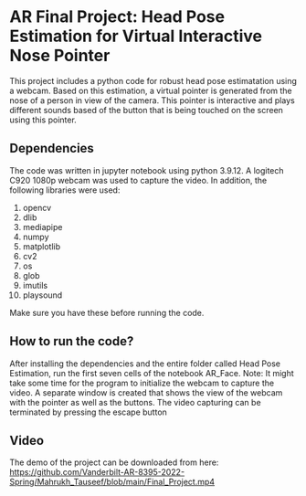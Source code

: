 # AR Final Project: Head Pose Estimation for Virtual Interactive Nose Pointer 

This project includes a python code for robust head pose estimatation using a webcam. Based on this estimation, a virtual pointer is generated from the nose of a person in view of the camera. This pointer is interactive and plays different sounds based of the button that is being touched on the screen using this pointer. 

## Dependencies
The code was written in jupyter notebook using python 3.9.12. A logitech C920 1080p webcam was used to capture the video. In addition, the following libraries were used:
1. opencv
2. dlib
3. mediapipe
4. numpy
5. matplotlib
6. cv2
7. os
8. glob
9. imutils
10. playsound

Make sure you have these before running the code. 

## How to run the code?

After installing the dependencies and the entire folder called Head Pose Estimation, run the first seven cells of the notebook AR_Face.
Note: It might take some time for the program to initialize the webcam to capture the video. A separate window is created that shows the view of the webcam with the pointer as well as the buttons. The video capturing can be terminated by pressing the escape button

## Video
The demo of the project can be downloaded from here: https://github.com/Vanderbilt-AR-8395-2022-Spring/Mahrukh_Tauseef/blob/main/Final_Project.mp4


